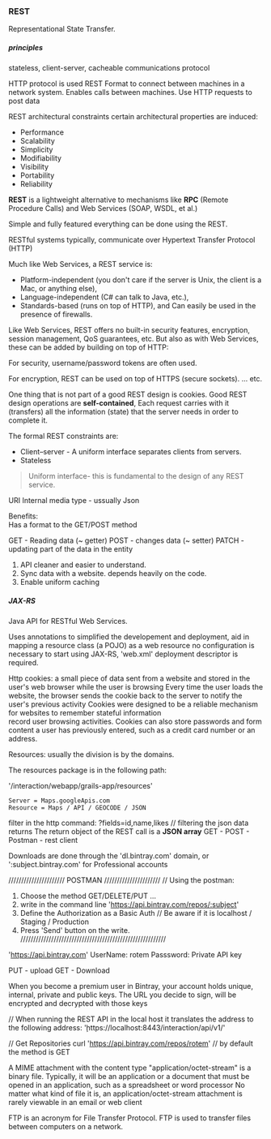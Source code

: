 
### REST
Representational State Transfer.

##### principles

stateless, client-server, cacheable communications protocol 

HTTP protocol is used REST
Format to connect between machines in a network system.
Enables calls between machines.
Use HTTP requests to post data 

REST architectural constraints certain architectural properties are induced: 
 - Performance
 - Scalability
 - Simplicity
 - Modifiability
 - Visibility
 - Portability
 - Reliability

**REST** is a lightweight alternative to mechanisms like **RPC** (Remote Procedure Calls) and Web Services (SOAP, WSDL, et al.)

Simple and fully featured everything can be done using the REST.


RESTful systems typically, communicate over Hypertext Transfer Protocol (HTTP)

Much like Web Services, a REST service is:
- Platform-independent (you don't care if the server is Unix, the client is a Mac, or anything else),
- Language-independent (C# can talk to Java, etc.),
- Standards-based (runs on top of HTTP), and Can easily be used in the presence of firewalls.

Like Web Services, REST offers no built-in security features, encryption, session management, QoS guarantees, etc. 
But also as with Web Services, these can be added by building on top of HTTP:

For security, username/password tokens are often used.
                        
For encryption, REST can be used on top of HTTPS (secure sockets).
... etc.

One thing that is not part of a good REST design is cookies.
Good REST design operations are **self-contained**,
Each request carries with it (transfers) all the information (state) that the server needs in order to complete it.
                        
The formal REST constraints are:
 - Client–server - A uniform interface separates clients from servers.
 - Stateless
    
 > Uniform interface- this is fundamental to the design of any REST service.
    
URI
Internal media type - ussually Json

Benefits:    
Has a format to the GET/POST method

GET - Reading data  (~ getter)
POST - changes data (~ setter)
PATCH - updating part of the data in the entity

 1. API cleaner and easier to understand. 
 2. Sync data with a website. depends heavily on the code.
 3. Enable uniform caching
    
##### JAX-RS
                        
Java API for RESTful Web Services.
    
Uses annotations to simplified the developement and deployment, aid in mapping a resource class (a POJO) as a web resource
no configuration is necessary to start using JAX-RS, 'web.xml' deployment descriptor is required.

    
Http cookies:
    a small piece of data sent from a website and stored in the user's web browser while the user is browsing
    Every time the user loads the website, the browser sends the cookie back to the server to notify the user's previous activity
    Cookies were designed to be a reliable mechanism for websites to remember stateful information  
        record user browsing activities.
        Cookies can also store passwords and form content a user has previously entered, such as a credit card number or an address.

        
        
Resources:
usually the division is by the domains.

The resources package is in the following path:
 
   '/interaction/webapp/grails-app/resources'

    Server = Maps.googleApis.com
    Resource = Maps / API / GEOCODE / JSON


filter in the http command:   ?fields=id,name,likes   // filtering the json data returns 
The return object of the REST call is a **JSON array**
GET - 
POST - 
    Postman - rest client 


Downloads are done through the 'dl.bintray.com' domain, or ':subject.bintray.com' for Professional accounts

//////////////////////   POSTMAN   //////////////////////
// Using the postman:
1. Choose the method GET/DELETE/PUT ...
2. write in the command line 'https://api.bintray.com/repos/:subject'
3. Define the Authorization as a Basic Auth   // Be aware if it is localhost / Staging / Production
4. Press 'Send' button on the write.
/////////////////////////////////////////////////////////

'https://api.bintray.com'
UserName: rotem
Passsword: Private API key
    
PUT - upload
GET - Download

When you become a premium user in Bintray, your account holds unique, internal, private and public keys. 
The URL you decide to sign, will be encrypted and decrypted with those keys

// When running the REST API in the local host it translates the address to the following address:
'ḩttps://localhost:8443/interaction/api/v1/'

// Get Repositories
curl 'https://api.bintray.com/repos/rotem' // by default the method is GET


A MIME attachment with the content type "application/octet-stream" is a binary file. Typically, it will be an application or a document that must be opened in an application, such as a spreadsheet or word processor No matter what kind of file it is, an application/octet-stream attachment is rarely viewable in an email or web client

FTP is an acronym for File Transfer Protocol. FTP is used to transfer files between computers on a network.
